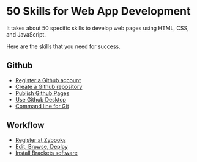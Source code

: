 # 50 Skills for Web App Development

It takes about 50 specific skills to develop web pages using HTML, CSS, and JavaScript.

Here are the skills that you need for success.

## Github

* [Register a Github account](GithubAccount.md)
* [Create a Github repository](GithubRepo.md)
* [Publish Github Pages](GithubPages.md)
* [Use Github Desktop](GithubDesktop.md)
* [Command line for Git](GitCommandLine.md)


## Workflow

* [Register at Zybooks](Zybooks.md)
* [Edit, Browse, Deploy](Workflow.md)
* [Install Brackets software](InstallBrackets.md)



